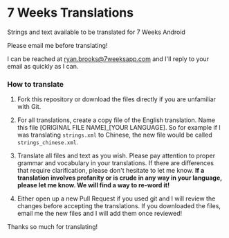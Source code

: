 # 7 Weeks Translations
Strings and text available to be translated for 7 Weeks Android

Please email me before translating!

I can be reached at [ryan.brooks@7weeksapp.com](mailto:ryan.brooks@7weeksapp.com) and I'll reply to your email as quickly as I can.

### How to translate
1. Fork this repository or download the files directly if you are unfamiliar with Git.

2. For all translations, create a copy file of the English translation. Name this file [ORIGINAL FILE NAME]_[YOUR LANGUAGE]. So for example if I was translating ```strings.xml``` to Chinese, the new file would be called ```strings_chinese.xml```.

3. Translate all files and text as you wish. Please pay attention to proper grammar and vocabulary in your translations. If there are differences that require clarification, please don't hesitate to let me know. **If a translation involves profanity or is crude in any way in your language, please let me know. We will find a way to re-word it!**

4. Either open up a new Pull Request if you used git and I will review the changes before accepting the translations. If you downloaded the files, email me the new files and I will add them once reviewed!

Thanks so much for translating!
